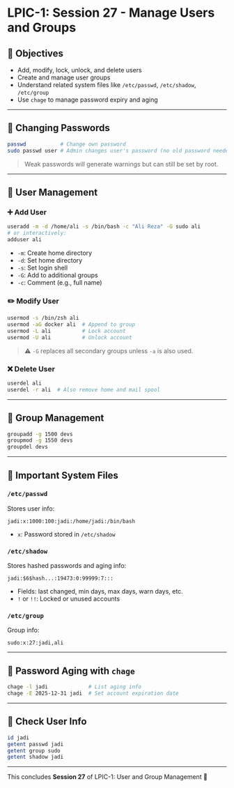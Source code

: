 # LPIC-1: Session 27 - Manage Users and Groups

## 🌟 Objectives
- Add, modify, lock, unlock, and delete users
- Create and manage user groups
- Understand related system files like `/etc/passwd`, `/etc/shadow`, `/etc/group`
- Use `chage` to manage password expiry and aging

---

## 🔐 Changing Passwords
```bash
passwd           # Change own password
sudo passwd user # Admin changes user's password (no old password needed)
```
> Weak passwords will generate warnings but can still be set by root.

---

## 👥 User Management

### ➕ Add User
```bash
useradd -m -d /home/ali -s /bin/bash -c "Ali Reza" -G sudo ali
# or interactively:
adduser ali
```
- `-m`: Create home directory
- `-d`: Set home directory
- `-s`: Set login shell
- `-G`: Add to additional groups
- `-c`: Comment (e.g., full name)

### ✏️ Modify User
```bash
usermod -s /bin/zsh ali
usermod -aG docker ali  # Append to group
usermod -L ali          # Lock account
usermod -U ali          # Unlock account
```
> ⚠️ `-G` replaces all secondary groups unless `-a` is also used.

### ❌ Delete User
```bash
userdel ali
userdel -r ali  # Also remove home and mail spool
```

---

## 👥 Group Management
```bash
groupadd -g 1500 devs
groupmod -g 1550 devs
groupdel devs
```

---

## 📃 Important System Files

### `/etc/passwd`
Stores user info:
```text
jadi:x:1000:100:jadi:/home/jadi:/bin/bash
```
- `x`: Password stored in `/etc/shadow`

### `/etc/shadow`
Stores hashed passwords and aging info:
```text
jadi:$6$hash...:19473:0:99999:7:::
```
- Fields: last changed, min days, max days, warn days, etc.
- `!` or `!!`: Locked or unused accounts

### `/etc/group`
Group info:
```text
sudo:x:27:jadi,ali
```

---

## 🔢 Password Aging with `chage`
```bash
chage -l jadi             # List aging info
chage -E 2025-12-31 jadi  # Set account expiration date
```

---

## 🔎 Check User Info
```bash
id jadi
getent passwd jadi
getent group sudo
getent shadow jadi
```

---

This concludes **Session 27** of LPIC-1: User and Group Management 🔑
